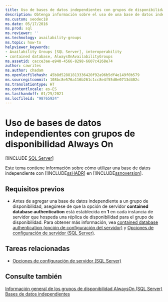 ```yaml
---
title: Uso de bases de datos independientes con grupos de disponibilidad
description: Obtenga información sobre el uso de una base de datos independiente con Grupos de disponibilidad Always On en SQL Server 2019 (15. x).
ms.custom: seodec18
ms.date: 05/17/2016
ms.prod: sql
ms.reviewer: ''
ms.technology: availability-groups
ms.topic: how-to
helpviewer_keywords:
- Availability Groups [SQL Server], interoperability
- contained database, AlwaysOnAvailabilityGroups
ms.assetid: cacce3ae-e940-4566-8298-6607c4268e74
author: cawrites
ms.author: chadam
ms.openlocfilehash: 45b8d52881813336420f92a96b5df4e149f0b579
ms.sourcegitcommit: 108bc8e576a116b261c1cc8e4f55d0e0713d402c
ms.translationtype: HT
ms.contentlocale: es-ES
ms.lasthandoff: 01/25/2021
ms.locfileid: "98765924"
---
```

# <a name="use-contained-databases-with-always-on-availability-groups"></a>Uso de bases de datos independientes con grupos de disponibilidad Always On 
[!INCLUDE [SQL Server](../../../includes/applies-to-version/sqlserver.md)]

  Este tema contiene información sobre cómo utilizar una base de datos independiente con [!INCLUDE[ssHADR](../../../includes/sshadr-md.md)] en [!INCLUDE[ssnoversion](../../../includes/ssnoversion-md.md)].  
  
##  <a name="prerequisites"></a><a name="Prerequisites"></a> Requisitos previos  
  
-   Antes de agregar una base de datos independiente a un grupo de disponibilidad, asegúrese de que la opción de servidor **contained database authentication** está establecida en **1** en cada instancia de servidor que hospeda una réplica de disponibilidad para el grupo de disponibilidad. Para obtener más información, vea [contained database authentication (opción de configuración del servidor)](../../../database-engine/configure-windows/contained-database-authentication-server-configuration-option.md) y [Opciones de configuración de servidor &#40;SQL Server&#41;](../../../database-engine/configure-windows/server-configuration-options-sql-server.md).  
  
##  <a name="related-tasks"></a><a name="RelatedTasks"></a> Tareas relacionadas  
  
-   [Opciones de configuración de servidor &#40;SQL Server&#41;](../../../database-engine/configure-windows/server-configuration-options-sql-server.md)  
  
## <a name="see-also"></a>Consulte también  
 [Información general de los grupos de disponibilidad AlwaysOn &#40;SQL Server&#41;](../../../database-engine/availability-groups/windows/overview-of-always-on-availability-groups-sql-server.md)   
 [Bases de datos independientes](../../../relational-databases/databases/contained-databases.md)  
  
  
